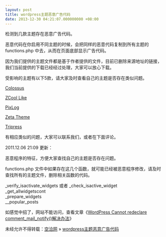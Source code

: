 ```yaml
---
layout: post
title: wordpress主题恶意广告代码
date: 2013-12-30 04:21:07.000000000 +08:00
---
```


检测到几款主题存在恶意广告代码。

恶意代码在你启用不同主题的时候，会把同样的恶意代码复制到所有主题的 functions.php 中去，从而在页面底部显示广告代码。

因为我们提供的主题文件都是基于作者提供的文件，目前已删除来源地址的链接，我们当前提供的下载已经经过处理，大家可以放心下载。

受影响的主题有以下5款，请大家及时查看自己的主题是否存在类似问题。

[Colossus](http://themes.wopus.org/wpthemes/cms/4691.html)

[ZCool Like](http://themes.wopus.org/wpthemes/cn-wordpress-themes/3868.html)

[PixLog](http://themes.wopus.org/wpthemes/cn-wordpress-themes/3656.html)

[Zeta Theme](http://themes.wopus.org/wpthemes/two-column/3559.html)

[Tripress](http://themes.wopus.org/wpthemes/cms/2915.html)

有相应类似的问题，大家可以联系我们，或者在下面评论。

2011.12.06 21:09 更新：

恶意程序的特征，方便大家查找自己的主题是否存在问题。

functions.php 文件中如果存在这几个函数，就可能已经被恶意程序修改，请及时查找所有的主题文件，删除相关函数的代码。

_verify_isactivate_widgets 或者 _check_isactive_widget  
 _get_allwidgetscont  
 _prepare_widgets  
 __popular_posts

如感觉中招了，网站不能访问，查看文章《[WordPress Cannot redeclare comment_mail_notify()解决办法](http://kongqia.com/31916.html)》

未经允许不得转载：[空洽网](http://kongqia.com) » [wordpress主题恶意广告代码](http://kongqia.com/31917.html)


